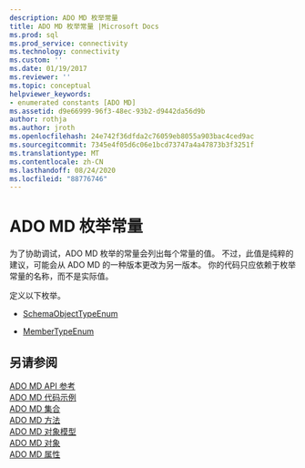```yaml
---
description: ADO MD 枚举常量
title: ADO MD 枚举常量 |Microsoft Docs
ms.prod: sql
ms.prod_service: connectivity
ms.technology: connectivity
ms.custom: ''
ms.date: 01/19/2017
ms.reviewer: ''
ms.topic: conceptual
helpviewer_keywords:
- enumerated constants [ADO MD]
ms.assetid: d9e66999-96f3-48ec-93b2-d9442da56d9b
author: rothja
ms.author: jroth
ms.openlocfilehash: 24e742f36dfda2c76059eb8055a903bac4ced9ac
ms.sourcegitcommit: 7345e4f05d6c06e1bcd73747a4a47873b3f3251f
ms.translationtype: MT
ms.contentlocale: zh-CN
ms.lasthandoff: 08/24/2020
ms.locfileid: "88776746"
---
```

# <a name="ado-md-enumerated-constants"></a>ADO MD 枚举常量
为了协助调试，ADO MD 枚举的常量会列出每个常量的值。 不过，此值是纯粹的建议，可能会从 ADO MD 的一种版本更改为另一版本。 你的代码只应依赖于枚举常量的名称，而不是实际值。  
  
 定义以下枚举。  
  
-   [SchemaObjectTypeEnum](./schemaobjecttypeenum.md)  
  
-   [MemberTypeEnum](./membertypeenum.md)  
  
## <a name="see-also"></a>另请参阅  
 [ADO MD API 参考](./ado-md-object-model.md?view=sql-server-ver15)   
 [ADO MD 代码示例](./ado-md-code-examples.md)   
 [ADO MD 集合](./ado-md-collections.md)   
 [ADO MD 方法](./ado-md-methods.md)   
 [ADO MD 对象模型](./ado-md-object-model.md)   
 [ADO MD 对象](./ado-md-objects.md)   
 [ADO MD 属性](./ado-md-properties.md)